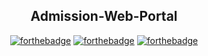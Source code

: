 <h2 align = 'center'>
  Admission-Web-Portal
</h2>


<div align = 'center'>
              
[![forthebadge](http://forthebadge.com/images/badges/built-with-love.svg)](http://forthebadge.com)
[![forthebadge](https://forthebadge.com/images/badges/built-by-developers.svg)](https://forthebadge.com)
[![forthebadge](https://forthebadge.com/images/badges/check-it-out.svg)](https://forthebadge.com) 

</div>
